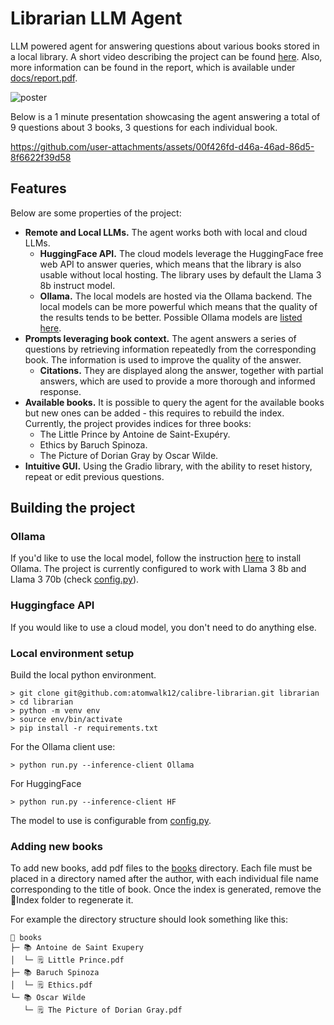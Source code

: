# Librarian LLM Agent
LLM powered agent for answering questions about various books stored in a local library. A short video describing the project can be found [here](https://www.youtube.com/watch?v=osW5LUMoZh4). Also, more information can be found in the report, which is available under [docs/report.pdf](docs/report.pdf).


![poster](https://github.com/user-attachments/assets/467c1225-db01-4912-a575-f674269c62d0)

Below is a 1 minute presentation showcasing the agent answering a total of 9 questions about 3 books, 3 questions for each individual book.

https://github.com/user-attachments/assets/00f426fd-d46a-46ad-86d5-8f6622f39d58





## Features
Below are some properties of the project:

 - **Remote and Local LLMs.** The agent works both with local and cloud LLMs.
   - **HuggingFace API.** The cloud models leverage the HuggingFace free web API to answer queries, which means that the library is also usable without local hosting. The library uses by default the Llama 3 8b instruct model.
   - **Ollama.** The local models are hosted via the Ollama backend. The local models can be more powerful which means that the quality of the results tends to be better. Possible Ollama models are [listed here](https://ollama.com/library).
 - **Prompts leveraging book context.** The agent answers a series of questions by retrieving information repeatedly from the corresponding book. The information is used to improve the quality of the answer.
   - **Citations.** They are displayed along the answer, together with partial answers, which are used to provide a more thorough and informed response.
 - **Available books.** It is possible to query the agent for the available books but new ones can be added - this requires to rebuild the index. Currently, the project provides indices for three books:
   - The Little Prince by Antoine de Saint-Exupéry.
   - Ethics by Baruch Spinoza.
   - The Picture of Dorian Gray by Oscar Wilde.
 - **Intuitive GUI.** Using the Gradio library, with the ability to reset history, repeat or edit previous questions.

## Building the project
### Ollama
If you'd like to use the local model, follow the instruction [here](https://github.com/ollama/ollama) to install Ollama. The project is currently configured to work with Llama 3 8b and Llama 3 70b (check [config.py](config.py)).

### Huggingface API
If you would like to use a cloud model, you don't need to do anything else.

### Local environment setup
Build the local python environment. 
```console
> git clone git@github.com:atomwalk12/calibre-librarian.git librarian
> cd librarian
> python -m venv env
> source env/bin/activate
> pip install -r requirements.txt
```
For the Ollama client use:
```console
> python run.py --inference-client Ollama
```
For HuggingFace
```console
> python run.py --inference-client HF
```

The model to use is configurable from [config.py](config.py).

### Adding new books
To add new books, add pdf files to the [books](books/) directory. Each file must be placed in a directory named after the author, with each individual file name corresponding to the title of book.
Once the index is generated, remove the 📁Index folder to regenerate it.

For example the directory structure should look something like this:
```
📁 books
├─ 📚 Antoine de Saint Exupery
│  └─ 🗒️ Little Prince.pdf
├─ 📚 Baruch Spinoza
│  └─ 🗒️ Ethics.pdf
└─ 📚 Oscar Wilde
   └─ 🗒️ The Picture of Dorian Gray.pdf
```
